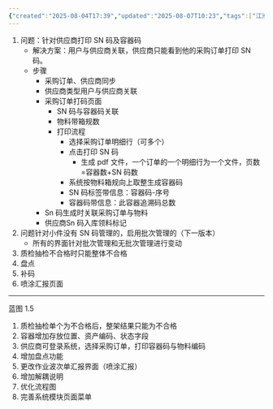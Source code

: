 ```yaml
---
{"created":"2025-08-04T17:39","updated":"2025-08-07T10:23","tags":["江淮毅昌/蝶创I-MES"],"dg-publish":true,"permalink":"/Cards/Draft/蓝图改动点1.5/","dgPassFrontmatter":true}
---
```



1. 问题：针对供应商打印 SN 码及容器码
	- 解决方案：用户与供应商关联，供应商只能看到他的采购订单打印 SN 码。
	- 步骤
		- 采购订单、供应商同步
		- 供应商类型用户与供应商关联
		- 采购订单打码页面
			- SN 码与容器码关联
			- 物料带箱规数
			- 打印流程
				- 选择采购订单明细行（可多个）
				- 点击打印 SN 码
					- 生成 pdf 文件，一个订单的一个明细行为一个文件，页数=容器数+SN 码数
				- 系统按物料箱规向上取整生成容器码
				- SN 码标签带信息：容器码-序号
				- 容器码带信息：此容器追溯码总数
		- Sn 码生成时关联采购订单与物料
		- 供应商Sn 码入库领料标记
2. 问题针对小件没有 SN 码管理的，启用批次管理的（下一版本）
	- 所有的界面针对批次管理和无批次管理进行变动 
3. 质检抽检不合格时只能整体不合格
4. 盘点
5. 补码
6. 喷涂汇报页面

---

蓝图 1.5
1. 质检抽检单个为不合格后，整架结果只能为不合格
2. 容器增加存放位置、资产编码、状态字段
3. 供应商可登录系统，选择采购订单，打印容器码与物料编码
4. 增加盘点功能
5. 更改作业波次单汇报界面（喷涂汇报）
6. 增加解耦说明
7. 优化流程图
8. 完善系统模块页面菜单